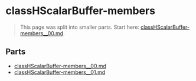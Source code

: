 # classHScalarBuffer-members

> This page was split into smaller parts. Start here: [classHScalarBuffer-members__00.md](classHScalarBuffer-members__00.md).

## Parts

- [classHScalarBuffer-members__00.md](classHScalarBuffer-members__00.md)
- [classHScalarBuffer-members__01.md](classHScalarBuffer-members__01.md)

